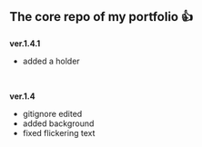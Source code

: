 ## The core repo of my portfolio :+1:

**ver.1.4.1**
 - added a holder
<br/>

**ver.1.4**

 - gitignore edited
 - added background
 - fixed flickering text


